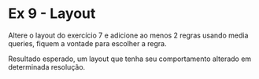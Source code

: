 # Ex 9 - Layout 

Altere o layout do exercício 7 e adicione ao menos 2 regras usando media queries, fiquem a vontade para escolher a regra. 

Resultado esperado, um layout que tenha seu comportamento alterado em determinada resolução.